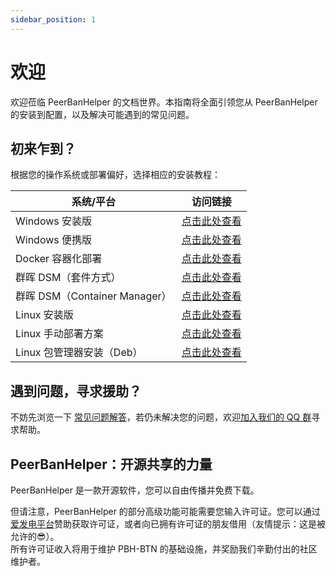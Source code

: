 ```yaml
---
sidebar_position: 1
---
```


# 欢迎

欢迎莅临 PeerBanHelper 的文档世界。本指南将全面引领您从 PeerBanHelper 的安装到配置，以及解决可能遇到的常见问题。

## 初来乍到？

根据您的操作系统或部署偏好，选择相应的安装教程：

| 系统/平台                     | 访问链接                           |
| ----------------------------- | ---------------------------------- |
| Windows 安装版                | [点击此处查看](./setup/Windows/Installer.md)         |
| Windows 便携版                | [点击此处查看](./setup/Windows/Portable.md)         |
| Docker 容器化部署             | [点击此处查看](./setup/Docker.md)          |
| 群晖 DSM（套件方式）          | [点击此处查看](./setup/Synology%20DSM/Imnks.md)     |
| 群晖 DSM（Container Manager） | [点击此处查看](./setup/Synology%20DSM/docker.md)   |
| Linux 安装版                  | [点击此处查看](./setup/Linux/LinuxInstall4j.md)    |
| Linux 手动部署方案            | [点击此处查看](./setup/Linux/Manual.md)           |
| Linux 包管理器安装（Deb）     | [点击此处查看](./setup/Linux/Deb.md)             |

## 遇到问题，寻求援助？

不妨先浏览一下 [常见问题解答](./faq.md)，若仍未解决您的问题，欢迎[加入我们的 QQ 群](https://qm.qq.com/cgi-bin/qm/qr?k=w5as_wH2G1ReUrClreCYhR69XiNCuP65&jump_from=webapi&authKey=EyjMX7Pwc77XLM51V6FEcR7oXnG8fsUbSFqYZ4PPiEpq32vBglJn/jFvpc3LFDhn)寻求帮助。

## PeerBanHelper：开源共享的力量

PeerBanHelper 是一款开源软件，您可以自由传播并免费下载。  

但请注意，PeerBanHelper 的部分高级功能可能需要您输入许可证。您可以通过[爱发电平台](https://afdian.com/a/Ghost_chu)赞助获取许可证，或者向已拥有许可证的朋友借用（友情提示：这是被允许的😎）。  
所有许可证收入将用于维护 PBH-BTN 的基础设施，并奖励我们辛勤付出的社区维护者。